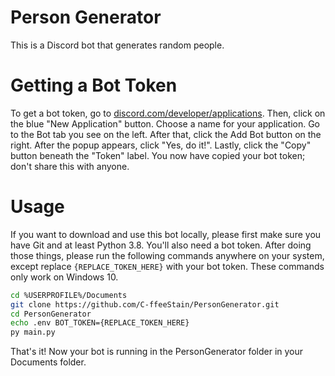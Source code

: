 # Person Generator

This is a Discord bot that generates random people.

# Getting a Bot Token

To get a bot token, go to [discord.com/developer/applications](https://discord.com/developer/applications/). Then, click on the blue "New Application" button. Choose a name for your application. Go to the Bot tab you see on the left. After that, click the Add Bot button on the right. After the popup appears, click "Yes, do it!". Lastly, click the "Copy" button beneath the "Token" label. You now have copied your bot token; don't share this with anyone.

# Usage

If you want to download and use this bot locally, please first make sure you have Git and at least Python 3.8. You'll also need a bot token. After doing those things, please run the following commands anywhere on your system, except replace `{REPLACE_TOKEN_HERE}` with your bot token. These commands only work on Windows 10.
```bash
cd %USERPROFILE%/Documents
git clone https://github.com/C-ffeeStain/PersonGenerator.git
cd PersonGenerator
echo .env BOT_TOKEN={REPLACE_TOKEN_HERE}
py main.py
```
That's it! Now your bot is running in the PersonGenerator folder in your Documents folder. 
